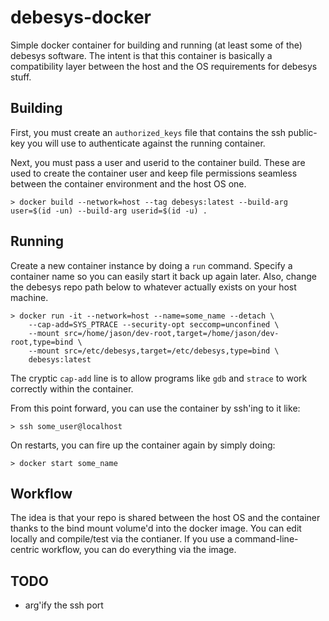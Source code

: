 # debesys-docker
Simple docker container for building and running (at least some of the) debesys software.  The
intent is that this container is basically a compatibility layer between the host and the OS
requirements for debesys stuff.

## Building
First, you must create an `authorized_keys` file that contains the ssh public-key you will use to
authenticate against the running container.

Next, you must pass a user and userid to the container build.  These are used to create the
container user and keep file permissions seamless between the container environment and the host OS
one.
```shell
> docker build --network=host --tag debesys:latest --build-arg user=$(id -un) --build-arg userid=$(id -u) .
```

## Running
Create a new container instance by doing a `run` command.  Specify a container name so you can
easily start it back up again later.  Also, change the debesys repo path below to whatever actually
exists on your host machine.
```shell
> docker run -it --network=host --name=some_name --detach \
    --cap-add=SYS_PTRACE --security-opt seccomp=unconfined \
    --mount src=/home/jason/dev-root,target=/home/jason/dev-root,type=bind \
    --mount src=/etc/debesys,target=/etc/debesys,type=bind \
    debesys:latest
```
The cryptic `cap-add` line is to allow programs like `gdb` and `strace` to work correctly within the
container.

From this point forward, you can use the container by ssh'ing to it like:
```shell
> ssh some_user@localhost
```

On restarts, you can fire up the container again by simply doing:
```shell
> docker start some_name
```

## Workflow
The idea is that your repo is shared between the host OS and the container thanks to the bind mount
volume'd into the docker image.  You can edit locally and compile/test via the contianer.  If you
use a command-line-centric workflow, you can do everything via the image.

## TODO
* arg'ify the ssh port
